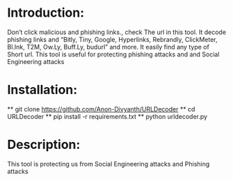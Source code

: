 # Introduction:
Don’t click malicious and phishing links., check
The url in this tool. It decode phishing links and 
 “Bitly, Tiny, Google, Hyperlinks, Rebrandly, ClickMeter, Bl.Ink,
T2M, Ow.Ly, Buff.Ly, budurl” and more. It easily find any type of 
Short url. This tool is useful for protecting phishing attacks and 
and Social Engineering attacks 

# Installation:
** git clone https://github.com/Anon-Divyanth/URLDecoder
** cd URLDecoder
** pip install -r requirements.txt
** python urldecoder.py

# Description:
This tool is protecting us from Social Engineering 
attacks and Phishing attacks 
